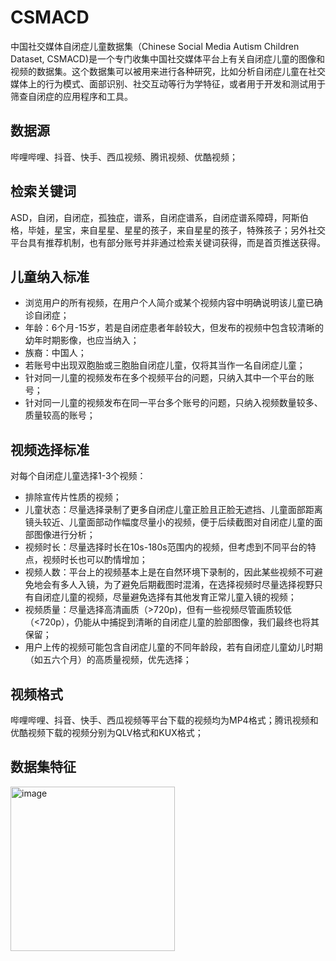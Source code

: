 # CSMACD
中国社交媒体自闭症儿童数据集（Chinese Social Media Autism Children Dataset, CSMACD)是一个专门收集中国社交媒体平台上有关自闭症儿童的图像和视频的数据集。这个数据集可以被用来进行各种研究，比如分析自闭症儿童在社交媒体上的行为模式、面部识别、社交互动等行为学特征，或者用于开发和测试用于筛查自闭症的应用程序和工具。

## 数据源
哔哩哔哩、抖音、快手、西瓜视频、腾讯视频、优酷视频；

## 检索关键词
ASD，自闭，自闭症，孤独症，谱系，自闭症谱系，自闭症谱系障碍，阿斯伯格，毕娃，星宝，来自星星、星星的孩子，来自星星的孩子，特殊孩子；另外社交平台具有推荐机制，也有部分账号并非通过检索关键词获得，而是首页推送获得。

## 儿童纳入标准
 * 浏览用户的所有视频，在用户个人简介或某个视频内容中明确说明该儿童已确诊自闭症；
 * 年龄：6个月-15岁，若是自闭症患者年龄较大，但发布的视频中包含较清晰的幼年时期影像，也应当纳入；
 * 族裔：中国人；
 * 若账号中出现双胞胎或三胞胎自闭症儿童，仅将其当作一名自闭症儿童；
 * 针对同一儿童的视频发布在多个视频平台的问题，只纳入其中一个平台的账号；
 * 针对同一儿童的视频发布在同一平台多个账号的问题，只纳入视频数量较多、质量较高的账号；

## 视频选择标准
对每个自闭症儿童选择1-3个视频：
 * 排除宣传片性质的视频；
 * 儿童状态：尽量选择录制了更多自闭症儿童正脸且正脸无遮挡、儿童面部距离镜头较近、儿童面部动作幅度尽量小的视频，便于后续截图对自闭症儿童的面部图像进行分析；
 * 视频时长：尽量选择时长在10s-180s范围内的视频，但考虑到不同平台的特点，视频时长也可以酌情增加；
 * 视频人数：平台上的视频基本上是在自然环境下录制的，因此某些视频不可避免地会有多人入镜，为了避免后期截图时混淆，在选择视频时尽量选择视野只有自闭症儿童的视频，尽量避免选择有其他发育正常儿童入镜的视频；
 * 视频质量：尽量选择高清画质（>720p)，但有一些视频尽管画质较低（<720p），仍能从中捕捉到清晰的自闭症儿童的脸部图像，我们最终也将其保留；
 * 用户上传的视频可能包含自闭症儿童的不同年龄段，若有自闭症儿童幼儿时期（如五六个月）的高质量视频，优先选择；

## 视频格式
哔哩哔哩、抖音、快手、西瓜视频等平台下载的视频均为MP4格式；腾讯视频和优酷视频下载的视频分别为QLV格式和KUX格式；

## 数据集特征
<img width="263" alt="image" src="https://github.com/user-attachments/assets/24bfe4a8-7241-4edb-8264-d20af7b774c7">

